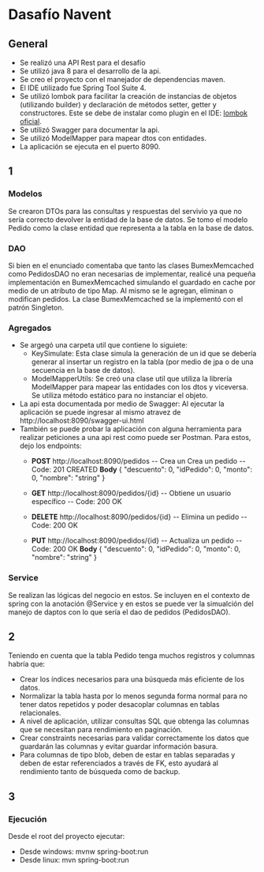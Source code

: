 # Dasafío Navent

## General
- Se realizó una API Rest para el desafío
- Se utilizó java 8 para el desarrollo de la api.
- Se creo el proyecto con el manejador de dependencias maven.
- El IDE utilizado fue Spring Tool Suite 4.
- Se utilizó lombok para facilitar la creación de instancias de objetos (utilizando builder) y declaración de métodos setter, getter y constructores. Este se debe de instalar como plugin en el IDE: [lombok oficial](https://projectlombok.org/download).
- Se utilizó Swagger para documentar la api.
- Se utilizó ModelMapper para mapear dtos con entidades.
- La aplicación se ejecuta en el puerto 8090.

## 1

### Modelos
Se crearon DTOs para las consultas y respuestas del servivio ya que no sería correcto devolver la entidad de la base de datos. Se tomo el modelo Pedido como la clase entidad que representa a la tabla en la base de datos.

### DAO
Si bien en el enunciado comentaba que tanto las clases BumexMemcached como PedidosDAO no eran necesarias de implementar, realicé una pequeña implementación en BumexMemcached simulando el guardado en cache por medio de un atributo de tipo Map. Al mismo se le agregan, eliminan o modifican pedidos.
La clase BumexMemcached se la implementó con el patrón Singleton.

### Agregados
* Se argegó una carpeta util que contiene lo siguiete:
    - KeySimulate: Esta clase simula la generación de un id que se debería generar al insertar un registro en la tabla (por medio de jpa o de una secuencia en la base de datos).
    - ModelMapperUtils: Se creó una clase util que utiliza la librería ModelMapper para mapear las entidades con los dtos y viceversa. Se utiliza método estático para no instanciar el objeto.
* La api esta documentada por medio de Swagger:
    Al ejecutar la aplicación se puede ingresar al mismo atravez de http://localhost:8090/swagger-ui.html
* También se puede probar la aplicación con alguna herramienta para realizar peticiones a una api rest como puede ser Postman. Para estos, dejo los endpoints:
    - **POST** http://localhost:8090/pedidos -- Crea un Crea un pedido -- Code: 201 CREATED
        **Body**
        {
            "descuento": 0,
            "idPedido": 0,
            "monto": 0,
            "nombre": "string"
        }

    - **GET** http://localhost:8090/pedidos/{id} -- Obtiene un usuario específico -- Code: 200 OK
    - **DELETE** http://localhost:8090/pedidos/{id} -- Elimina un pedido -- Code: 200 OK
    - **PUT** http://localhost:8090/pedidos/{id} -- Actualiza un pedido -- Code: 200 OK
        **Body**
        {
            "descuento": 0,
            "idPedido": 0,
            "monto": 0,
            "nombre": "string"
        }

### Service
Se realizan las lógicas del negocio en estos. Se incluyen en el contexto de spring con la anotación @Service y en estos se puede ver la simualción del manejo de daptos con lo que sería el dao de pedidos (PedidosDAO). 

## 2
Teniendo en cuenta que la tabla Pedido tenga muchos registros y columnas habría que:
- Crear los índices necesarios para una búsqueda más eficiente de los datos.
- Normalizar la tabla hasta por lo menos segunda forma normal para no tener datos repetidos y poder desacoplar columnas en tablas relacionales.
- A nivel de aplicación, utilizar consultas SQL que obtenga las columnas que se necesitan para rendimiento en paginación.
- Crear constraints necesarias para validar correctamente los datos que guardarán las columnas y evitar guardar información basura.
- Para columnas de tipo blob, deben de estar en tablas separadas y deben de estar referenciados a través de FK, esto ayudará al rendimiento tanto de búsqueda como de backup.

## 3
### Ejecución
Desde el root del proyecto ejecutar:
- Desde windows: mvnw spring-boot:run
- Desde linux: mvn spring-boot:run
